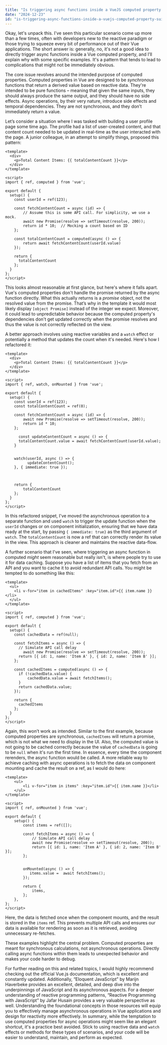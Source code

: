 ```yaml
---
title: "Is triggering async functions inside a VueJS computed property suitable?"
date: "2024-12-23"
id: "is-triggering-async-functions-inside-a-vuejs-computed-property-suitable"
---
```


Okay, let's unpack this. I've seen this particular scenario come up more than a few times, often with developers new to the reactive paradigm or those trying to squeeze every bit of performance out of their Vue applications. The short answer is: generally, no, it's not a good idea to directly trigger async functions inside a Vue computed property, and I’ll explain why with some specific examples. It's a pattern that tends to lead to complications that might not be immediately obvious.

The core issue revolves around the intended purpose of computed properties. Computed properties in Vue are designed to be *synchronous* functions that return a derived value based on reactive data. They're intended to be pure functions – meaning that given the same inputs, they should always produce the same output, and they should have no side effects. Async operations, by their very nature, introduce side effects and temporal dependencies. They are not synchronous, and they don’t immediately return a value.

Let’s consider a situation where I was tasked with building a user profile page some time ago. The profile had a list of user-created content, and that content count needed to be updated in real-time as the user interacted with the page. A junior colleague, in an attempt to simplify things, proposed this pattern:

```vue
<template>
  <div>
    <p>Total Content Items: {{ totalContentCount }}</p>
  </div>
</template>

<script>
import { ref, computed } from 'vue';

export default {
  setup() {
    const userId = ref(123);

    const fetchContentCount = async (id) => {
        // Assume this is some API call. For simplicity, we use a mock.
        await new Promise(resolve => setTimeout(resolve, 200));
        return id * 10;  // Mocking a count based on ID
    };

    const totalContentCount = computed(async () => {
        return await fetchContentCount(userId.value)
    });

    return {
      totalContentCount
    };
  }
};
</script>
```

This looks almost reasonable at first glance, but here's where it falls apart. Vue's computed properties don't handle the promise returned by the async function directly. What this actually returns is a *promise* object, not the resolved value from the promise. That’s why in the template it would most likely display `[object Promise]` instead of the integer we expect. Moreover, it could lead to unpredictable behavior because the computed property's dependencies don't get updated correctly when the promise resolves and thus the value is not correctly reflected on the view.

A better approach involves using reactive variables and a `watch` effect or potentially a method that updates the count when it's needed. Here's how I refactored it:

```vue
<template>
  <div>
    <p>Total Content Items: {{ totalContentCount }}</p>
  </div>
</template>

<script>
import { ref, watch, onMounted } from 'vue';

export default {
  setup() {
    const userId = ref(123);
    const totalContentCount = ref(0);

    const fetchContentCount = async (id) => {
        await new Promise(resolve => setTimeout(resolve, 200));
        return id * 10;
    };

      const updateContentCount = async () => {
      totalContentCount.value = await fetchContentCount(userId.value);
    }


    watch(userId, async () => {
          updateContentCount();
    }, { immediate: true });



    return {
        totalContentCount
    };
  }
};
</script>
```

In this refactored snippet, I've moved the asynchronous operation to a separate function and used `watch` to trigger the update function when the `userId` changes or on component initialization, ensuring that we have data ready at the start, by passing `{ immediate: true}` as the third argument of `watch`. The `totalContentCount` is now a ref that can correctly render its value in the view. This approach is cleaner and maintains the reactive data-flow.

A further scenario that I've seen, where triggering an async function in computed *might* seem reasonable but really isn't, is where people try to use it for data caching. Suppose you have a list of items that you fetch from an API and you want to cache it to avoid redundant API calls. You might be tempted to do something like this:

```vue
<template>
  <ul>
    <li v-for="item in cachedItems" :key="item.id">{{ item.name }}</li>
  </ul>
</template>

<script>
import { ref, computed } from 'vue';

export default {
  setup() {
    const cachedData = ref(null);

    const fetchItems = async () => {
      // Simulate API call delay
        await new Promise(resolve => setTimeout(resolve, 200));
      return [{ id: 1, name: 'Item A' }, { id: 2, name: 'Item B' }];
    };

    const cachedItems = computed(async () => {
      if (!cachedData.value) {
          cachedData.value = await fetchItems();
      }
      return cachedData.value;
    });

    return {
      cachedItems
    };
  }
};
</script>
```
Again, this won’t work as intended. Similar to the first example, because computed properties are synchronous, `cachedItems` will return a promise, which is not what we need to display in the UI. Also, the computed value is not going to be cached correctly because the value of `cachedData` is going to be `null` when it's run the first time. In essence, every time the component rerenders, the async function would be called.
A more reliable way to achieve caching with async operations is to fetch the data on component mounting and cache the result on a ref, as I would do here:

```vue
<template>
    <ul>
        <li v-for="item in items" :key="item.id">{{ item.name }}</li>
    </ul>
</template>

<script>
import { ref, onMounted } from 'vue';

export default {
    setup() {
        const items = ref([]);

        const fetchItems = async () => {
            // Simulate API call delay
            await new Promise(resolve => setTimeout(resolve, 200));
            return [{ id: 1, name: 'Item A' }, { id: 2, name: 'Item B' }];
        };


        onMounted(async () => {
           items.value =  await fetchItems();
        });

        return {
            items,
        };
    },
};
</script>
```

Here, the data is fetched once when the component mounts, and the result is stored in the `items` ref. This prevents multiple API calls and ensures our data is available for rendering as soon as it is retrieved, avoiding unnecessary re-fetches.

These examples highlight the central problem. Computed properties are meant for synchronous calculations, not asynchronous operations. Directly calling async functions within them leads to unexpected behavior and makes your code harder to debug.

For further reading on this and related topics, I would highly recommend checking out the official Vue.js documentation, which is excellent and constantly updated. Additionally, “Eloquent JavaScript” by Marijn Haverbeke provides an excellent, detailed, and deep dive into the underpinnings of JavaScript and its asynchronous aspects. For a deeper understanding of reactive programming patterns, “Reactive Programming with JavaScript” by Jafar Husain provides a very valuable perspective as well. Understanding the foundational concepts in those resources will equip you to effectively manage asynchronous operations in Vue applications and design for reactivity more effectively.
In summary, while the temptation to use computed properties for async operations might seem like an elegant shortcut, it's a practice best avoided. Stick to using reactive data and `watch` effects or methods for these types of scenarios, and your code will be easier to understand, maintain, and perform as expected.

